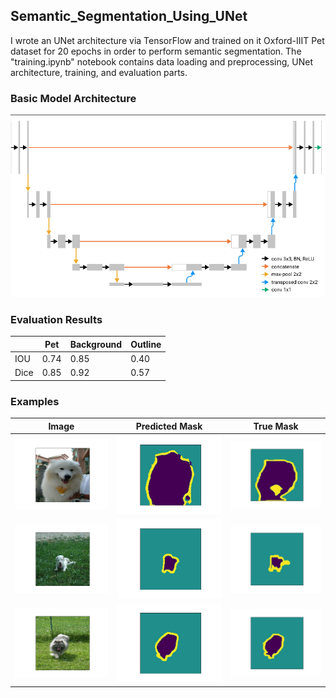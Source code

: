 ## Semantic_Segmentation_Using_UNet

I wrote an UNet architecture via TensorFlow and trained on it Oxford-IIIT Pet dataset for 20 epochs in order to perform semantic segmentation. The "training.ipynb" notebook contains data loading and preprocessing, UNet architecture, training, and evaluation parts.

### Basic Model Architecture
![](images/basic_arch.png)

### Evaluation Results

|  | Pet | Background | Outline |
| --- | --- | ---------- | ------- |
| IOU | 0.74 | 0.85 | 0.40 |
| Dice | 0.85 | 0.92 | 0.57 |

### Examples

| Image | Predicted Mask | True Mask |
| ----- | -------------- | --------- |
| ![](images/1_image.jpg) | ![](images/1_pred_mask.jpg) | ![](images/1_true_mask.jpg) |
| ![](images/2_image.jpg) | ![](images/2_pred_mask.jpg) | ![](images/2_true_mask.jpg) |
| ![](images/3_image.jpg) | ![](images/3_pred_mask.jpg) | ![](images/3_true_mask.jpg) |

